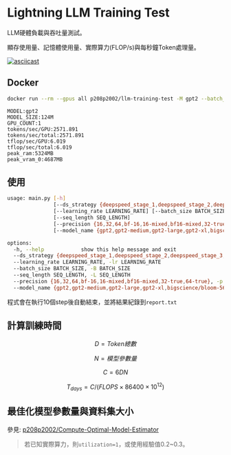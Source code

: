 # Lightning LLM Training Test
LLM硬體負載與吞吐量測試。

顯存使用量、記憶體使用量、實際算力(FLOP/s)與每秒鐘Token處理量。

[![asciicast](https://asciinema.org/a/7UHAhWtFangpe6ahMmFxpGli7.svg)](https://asciinema.org/a/7UHAhWtFangpe6ahMmFxpGli7)

## Docker
```bash
docker run --rm --gpus all p208p2002/llm-training-test -M gpt2 --batch_size 2 --seq_length 512
```
```
MODEL:gpt2
MODEL_SIZE:124M
GPU_COUNT:1
tokens/sec/GPU:2571.891
tokens/sec/total:2571.891
tflop/sec/GPU:6.019
tflop/sec/total:6.019
peak_ram:5324MB
peak_vram_0:4687MB
```

## 使用
```bash
usage: main.py [-h]
               [--ds_strategy {deepspeed_stage_1,deepspeed_stage_2,deepspeed_stage_3,deepspeed_stage_1_offload,deepspeed_stage_2_offload,deepspeed_stage_3_offload}]
               [--learning_rate LEARNING_RATE] [--batch_size BATCH_SIZE]
               [--seq_length SEQ_LENGTH]
               [--precision {16,32,64,bf-16,16-mixed,bf16-mixed,32-true,64-true}]
               [--model_name {gpt2,gpt2-medium,gpt2-large,gpt2-xl,bigscience/bloom-560m,bigscience/bloom-1b1,bigscience/bloom-1b7,bigscience/bloom-3b,bigscience/bloom-7b1,bigscience/bloom,huggyllama/llama-7b,huggyllama/llama-13b,huggyllama/llama-30b,huggyllama/llama-65b}]

options:
  -h, --help            show this help message and exit
  --ds_strategy {deepspeed_stage_1,deepspeed_stage_2,deepspeed_stage_3,deepspeed_stage_1_offload,deepspeed_stage_2_offload,deepspeed_stage_3_offload}, -s {deepspeed_stage_1,deepspeed_stage_2,deepspeed_stage_3,deepspeed_stage_1_offload,deepspeed_stage_2_offload,deepspeed_stage_3_offload}
  --learning_rate LEARNING_RATE, -lr LEARNING_RATE
  --batch_size BATCH_SIZE, -B BATCH_SIZE
  --seq_length SEQ_LENGTH, -L SEQ_LENGTH
  --precision {16,32,64,bf-16,16-mixed,bf16-mixed,32-true,64-true}, -p {16,32,64,bf-16,16-mixed,bf16-mixed,32-true,64-true}
  --model_name {gpt2,gpt2-medium,gpt2-large,gpt2-xl,bigscience/bloom-560m,bigscience/bloom-1b1,bigscience/bloom-1b7,bigscience/bloom-3b,bigscience/bloom-7b1,bigscience/bloom,huggyllama/llama-7b,huggyllama/llama-13b,huggyllama/llama-30b,huggyllama/llama-65b}, -M {gpt2,gpt2-medium,gpt2-large,gpt2-xl,bigscience/bloom-560m,bigscience/bloom-1b1,bigscience/bloom-1b7,bigscience/bloom-3b,bigscience/bloom-7b1,bigscience/bloom,huggyllama/llama-7b,huggyllama/llama-13b,huggyllama/llama-30b,huggyllama/llama-65b}
```

程式會在執行10個step後自動結束，並將結果紀錄到`report.txt`

## 計算訓練時間
$$D = Token總數$$

$$N = 模型參數量$$

$$C = 6DN$$

$$T_{days} = C/(FLOPS \times 86400 \times 10^{12})$$

## 最佳化模型參數量與資料集大小
參見: [p208p2002/Compute-Optimal-Model-Estimator](https://github.com/p208p2002/Compute-Optimal-Model-Estimator)
> 若已知實際算力，則`utilization=1`，或使用經驗值0.2~0.3。
